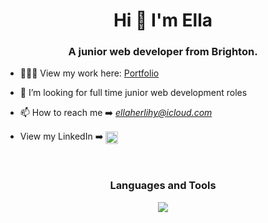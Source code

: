 <h1 align="center">Hi 👋 I'm Ella</h1>
<h3 align="center">A junior web developer from Brighton.</h3>

- 👩🏼‍💻 View my work here: <a href="https://ellaherlihy.io/">Portfolio</a>

- 👀 I’m looking for full time junior web development roles

- 📫 How to reach me ➡️ *ellaherlihy@icloud.com*

- View my LinkedIn ➡️ <a href="https://linkedin.com/in/ella-herlihy" target="blank"><img align="center" src="https://skillicons.dev/icons?i=linkedin" width="20px"/></a>
<br>
<h3 align="center">Languages and Tools</h3> 
<p align="center">
  <a href="https://skillicons.dev">
    <img src="https://skillicons.dev/icons?i=git,js,html,css,sass,react,ruby,rails,postman,figma" />
  </a>
</p>

